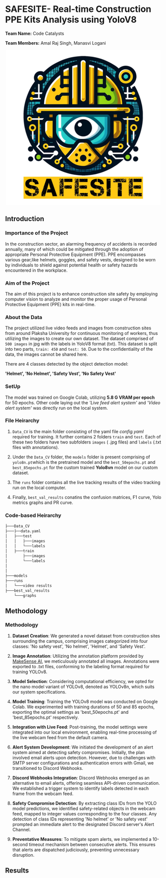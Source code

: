 # SAFESITE- Real-time Construction PPE Kits Analysis using YoloV8

**Team Name:** Code Catalysts 

**Team Members:** Amal Raj Singh, Manasvi Logani 





<div style="text-align:center;">
    <img src="https://github.com/singhamal001/SafeSite/blob/main/safesite%20logo.jpg" alt="SafeSite Project Logo" width="500px" />
</div>




## Introduction
### Importance of the Project
In the construction sector, an alarming frequency of accidents is recorded annually, many of which could be mitigated through the adoption of appropriate Personal Protective Equipment (PPE). PPE encompasses various gear,like helmets, goggles, and safety vests, designed to be worn by individuals to shield against potential health or safety hazards encountered in the workplace.

### Aim of the Project
The aim of this project is to enhance construction site safety by employing computer vision to analyze and monitor the proper usage of Personal Protective Equipment (PPE) kits in real-time. 

### About the Data
The project utilized live video feeds and images from construction sites from around Plaksha University for continuous monitoring of workers, thus utilizing the images to create our own dataset. The dataset comprised of `500 images` in jpg with the labels in YoloV8 format (txt). This dataset is split into two parts, `train: 450` and `test: 50`. Due to the confidentiality of the data, the images cannot be shared here.

There are 4 classes detected by the object detection model:

**'Helmet', 'No Helmet', 'Safety Vest', 'No Safety Vest'** 

### SetUp
The model was trained on Google Colab, utilizing **5.8 G VRAM per epoch** for 50 epochs. Other code laying out the *'Live feed alert system'* and *'Video alert system'* was directly run on the local system. 

### File Heirarchy
1. `Data_CV` is the main folder consisting of the yaml file *config.yaml* required for training. It further contains 2 folders `train` and `test`. Each of these two folders have two subfolders `images` ( .jpg files) and `labels` (.txt files with annotations).

2. Under the `Data_CV` folder, the `models` folder is present comprising of `yolo8n.pt`which is the pretrained model and the `best_50epochs.pt` and `best_85epochs.pt` for the custom trained **Yolo8vn** model on our custom dataset.

3. The `runs` folder contains all the live tracking results of the video tracking run on the local computer. 

4. Finally, `best_val_results` conatins the confusion matrices, F1 curve, Yolo metrics graphs and PR curve.

### Code-based Heirarchy

```
├───Data_CV
├───├──data.yaml
│   ├───test
│   │   ├───images
│   │   └───labels
│   ├───train
│       ├───images
│       └───labels
│ 
│       
├───models
├───runs
│   └───video results
├───best_val_results
    └───graphs
```
## Methodology

### Methodology

1. **Dataset Creation**:
   We generated a novel dataset from construction sites surrounding the campus, comprising images categorized into four classes: 'No safety vest', 'No helmet', 'Helmet', and 'Safety Vest'.

2. **Image Annotation**:
   Utilizing the annotation platform provided by [MakeSense AI](https://www.makesense.ai/), we meticulously annotated all images. Annotations were exported to .txt files, conforming to the labeling format required for training YOLOv8.

3. **Model Selection**:
   Considering computational efficiency, we opted for the nano model variant of YOLOv8, denoted as YOLOv8n, which suits our system specifications.

4. **Model Training**:
   Training the YOLOv8 model was conducted on Google Colab. We experimented with training durations of 50 and 85 epochs, exporting the optimal settings as 'best_50epochs.pt' and 'best_85epochs.pt' respectively.

5. **Integration with Live Feed**:
   Post-training, the model settings were integrated into our local environment, enabling real-time processing of the live webcam feed from the default camera.

6. **Alert System Development**:
   We initiated the development of an alert system aimed at detecting safety compromises. Initially, the plan involved email alerts upon detection. However, due to challenges with SMTP server configurations and authentication errors with Gmail, we transitioned to Discord Webhooks.

7. **Discord Webhooks Integration**:
   Discord Webhooks emerged as an alternative to email alerts, offering seamless API-driven communication. We established a trigger system to identify labels detected in each frame from the webcam feed.

8. **Safety Compromise Detection**:
   By extracting class IDs from the YOLO model predictions, we identified safety-related objects in the webcam feed, mapped to integer values corresponding to the four classes. Any detection of class IDs representing 'No helmet' or 'No safety vest' prompted an immediate alert to the designated Discord server's Alert Channel.

9. **Preventative Measures**:
   To mitigate spam alerts, we implemented a 10-second timeout mechanism between consecutive alerts. This ensures that alerts are dispatched judiciously, preventing unnecessary disruption.

## Results


